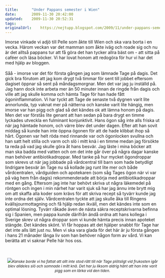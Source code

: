 ```yaml
---
title:		"Under Pappans semester i Wien"
date:		2009-11-30 20:42:00
updated:	2009-11-30 20:52:31
tags: 	
originalUrl:	https://nejtupp.blogspot.com/2009/11/under-pappans-semester-i-wien.html
---
```


Imorse vinkade vi adjö till Pelle som åkte till Wien och ska vara borta i en vecka. Härom veckan var det mamman som åkte iväg och roade sig och nu är det alltså pappans tur att få göra det han tycker allra bäst om - att sitta på caféer och läsa böcker. Vi har lovat honom att redogöra för hur vi har det med hjälp av bloggen.<br><br>Såå - imorse var det för första gången jag som lämnade Tage på dagis. Det gick bra förutom att jag kom drygt två timmar för sent till jobbet eftersom dagiset öppnar så sent på måndagsmorgnar. Men det var jag ju inställd på. Jag hann dock inte arbeta mer än 50 minuter innan de ringde från dagis och ville att jag skulle komma och hämta Tage för han hade fått ögoninflammation. Vi har tyckt att Tage de senaste två dygnen varit lite annorlunda, typ vaknat mer på nätterna och kanske varit lite hängig, men imorse var han pigg och glad så det kändes ok att lämna honom på dagis. Men det var förstås lite genant att han sedan på bara drygt en timme lyckades utveckla en fulminant konjunktivit. Hans ögon såg inte alls friska ut när jag hämtade honom, och värre blev det under dagen. Efter att han sovit middag så kunde han inte öppna ögonen för att de hade klibbat ihop så hårt. Ögonen var helt röda med rinnande var och ögonlocken svullna och han satt helt stilla och varm och slö i mitt knä i en timme medan jag försökte ta reda på vad jag skulle göra åt hans besvär. Jag läste i mina böcker att man ska badda med vatten och om det inte går över på några dagar kanske man behöver antibiotikadroppar. Med tanke på hur mycket ögondroppar som skrevs ut när jag jobbade på vårdcentral till barn som hade betydligt lindrigare besvär än Tage nu så kollade jag runt lite mer och både vårdcentralen, vårdguiden och apotekaren (som såg Tages ögon när vi var på väg hem från dagis) rekommenderade att börja med antibiotikadroppar med en gång. Eftersom jag inte har behövt skriva ut några läkemedel på röntgen och ingen i min närhet har varit sjuk så har jag ännu inte brytt mig om att skaffa alla koder som krävs för att skriva recept så tyvärr kunde jag inte ordna det själv. Vårdcentralen tyckte att jag skulle åka till Ringens kvällsjourmottagning och få hjälp redan ikväll, men det kändes inte som en optimal lösning. Tyvärr råkade även de nästa säkra receptskrivarna befinna sig i Spanien, men pappa kunde därifrån ändå ordna att hans kollega i Sverige skrev ut några droppar som vi kunde hämta precis innan apoteket stängde. Det kändes skönt. Vi får hoppas att det hjälper snabbt för Tage har det inte alls lätt just nu. Men vi ska vara glada för det här är ju första gången i hans 21 månader långa liv som han behöver någon form av vård. Vi kan berätta att vi saknar Pelle här hos oss.<br><br><br><div style="text-align: center;"><img src="../../../../img/_MG_9064_1024pix.jpg"><span style="font-size:85%;"><span style="font-style: italic;">Kanske borde vi ha fattat att allt inte stod rätt till när Tage plötsligt vid frukosten igår blev alldeles slö och somnade i mitt knä. Det har ju liksom aldrig hänt att han inte varit pigg som en lärka vid den tiden.</span><br></span></div>
<!-- no comments on this post -->